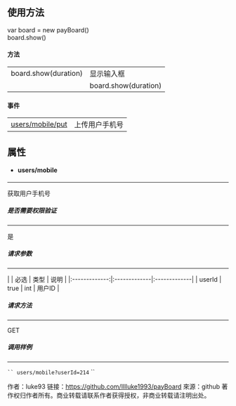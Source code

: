 ## 使用方法

var board = new payBoard()  
board.show()

#### 方法

|  |  |
|:-------------:|:-------------|
| board.show(duration) | 显示输入框 |
    | board.show(duration) | 显示输入框 |    


#### 事件

|  |  |
|:-------------:|:-------------|
| [users/mobile/put](#users-mobile-put) | 上传用户手机号 |


## 属性

* #### users/mobile

---

获取用户手机号

##### 是否需要权限验证

---

是

##### 请求参数

---

| | 必选 | 类型 | 说明 |
|:-------------:|:-------------|:-------------|
| userId | true | int | 用户ID |

##### 请求方法

---

GET

##### 调用样例

---


` ``
users/mobile?userId=214
` ``

作者：luke93
链接：https://github.com/lllluke1993/payBoard
來源：github
著作权归作者所有。商业转载请联系作者获得授权，非商业转载请注明出处。
